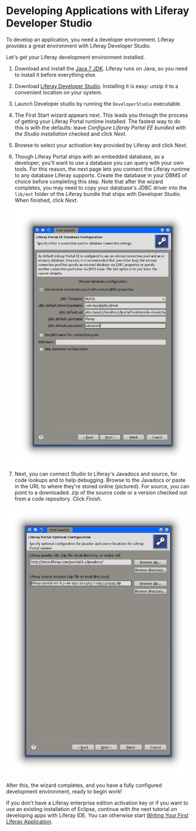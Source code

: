 # Developing Applications with Liferay Developer Studio [](id=developing-applications-with-liferay-developer-stu)

To develop an application, you need a developer environment. Liferay provides a
great environment with Liferay Developer Studio. 

Let's get your Liferay development environment installed. 

1.  Download and install the [Java 7 JDK](http://java.oracle.com). Liferay runs
    on Java, so you need to install it before everything else. 

2.  Download [Liferay Developer Studio](https://www.liferay.com/downloads/liferay-projects/liferay-ide).
Installing it is easy: unzip it to a convenient location on your system.

3.  Launch Developer studio by running the `DeveloperStudio` executable. 

4.  The First Start wizard appears next. This leads you through the process
of getting your Liferay Portal runtime installed. The fastest way to do this is
with the defaults: leave *Configure Liferay Portal EE bundled with the Studio
installation* checked and click *Next*. 

5.  Browse to select your activation key provided by Liferay and click *Next*. 

6.  Though Liferay Portal ships with an embedded database, as a developer,
you'll want to use a database you can query with your own tools. For this
reason, the next page lets you connect the Liferay runtime to any database
Liferay supports. Create the database in your DBMS of choice before completing
this step. Note that after the wizard completes, you may need to copy
your database's JDBC driver into the `lib/ext` folder of the Liferay bundle that
ships with Developer Studio. When finished, click *Next*. 

    ![Figure 1: The First Start wizard makes it easy to configure the runtime that ships with Liferay Developer Studio.](../../../images/lds-first-launch-3.png)

7.  Next, you can connect Studio to Liferay's Javadocs and source, for code
lookups and to help debugging. Browse to the Javadocs or paste in the URL to
where they're stored online (pictured). For source, you can point to a
downloaded .zip of the source code or a version checked out from a code
repository. Click *Finish*. 

![Figure 2: Pointing Studio to the Javadocs and Liferay source can help with debugging your code.](../../../images/lds-first-launch-4.png)

After this, the wizard completes, and you have a fully configured development
environment, ready to begin work! 

If you don't have a Liferay enterprise edition activation key or if you want to
use an existing installation of Eclipse, continue with the next tutorial on
developing apps with Liferay IDE. You can otherwise start
[Writing Your First Liferay Application](/develop/tutorials/-/knowledge_base/6-2/writing-your-first-liferay-application).

